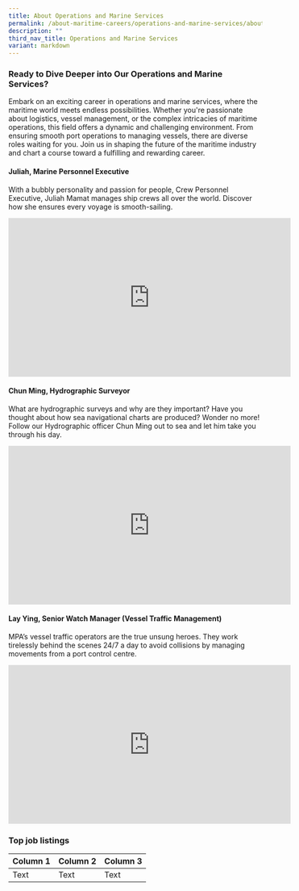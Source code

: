 ```yaml
---
title: About Operations and Marine Services
permalink: /about-maritime-careers/operations-and-marine-services/about/
description: ""
third_nav_title: Operations and Marine Services
variant: markdown
---
```

### Ready to Dive Deeper into Our Operations and Marine Services?
Embark on an exciting career in operations and marine services, where the maritime world meets endless possibilities. Whether you're passionate about logistics, vessel management, or the complex intricacies of maritime operations, this field offers a dynamic and challenging environment. From ensuring smooth port operations to managing vessels, there are diverse roles waiting for you. Join us in shaping the future of the maritime industry and chart a course toward a fulfilling and rewarding career.

#### Juliah, Marine Personnel Executive
With a bubbly personality and passion for people, Crew Personnel Executive, Juliah Mamat manages ship crews all over the world. Discover how she ensures every voyage is smooth-sailing.
<iframe allowfullscreen="" allow="accelerometer; autoplay; clipboard-write; encrypted-media; gyroscope; picture-in-picture; web-share" frameborder="0" title="YouTube video player" src="https://www.youtube.com/embed/rSMGXAgDTWI?si=6dIu05nQ4-a07DC-" height="315" width="560"></iframe>

#### Chun Ming, Hydrographic Surveyor
What are hydrographic surveys and why are they important? Have you thought about how sea navigational charts are produced? Wonder no more! Follow our Hydrographic officer Chun Ming out to sea and let him take you through his day.
<iframe allowfullscreen="" allow="accelerometer; autoplay; clipboard-write; encrypted-media; gyroscope; picture-in-picture; web-share" frameborder="0" title="YouTube video player" src="https://www.youtube.com/embed/YyEzltFo6js?si=OIxB-73tqZDbmqWB" height="315" width="560"></iframe>

#### Lay Ying, Senior Watch Manager (Vessel Traffic Management) 
MPA’s vessel traffic operators are the true unsung heroes. They work tirelessly behind the scenes 24/7 a day to avoid collisions by managing movements from a port control centre.

<iframe allowfullscreen="" allow="accelerometer; autoplay; clipboard-write; encrypted-media; gyroscope; picture-in-picture; web-share" frameborder="0" title="YouTube video player" src="https://www.youtube.com/embed/IC__7Lw5Itk?si=E-5Kxejzi2eMePrT" height="315" width="560"></iframe>

### Top job listings 


| Column 1 | Column 2 | Column 3 |
| -------- | -------- | -------- |
| Text     | Text     | Text     |